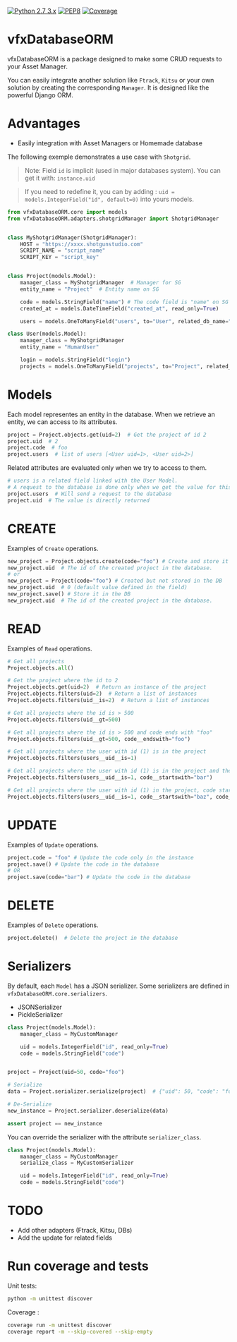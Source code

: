 [![Python 2.7 3.x](https://img.shields.io/badge/python-2.7%20%7C%203.x-blue.svg)](https://www.python.org/)
[![PEP8](https://img.shields.io/badge/code%20style-pep8-orange.svg)](https://www.python.org/dev/peps/pep-0008/)
[![Coverage](https://img.shields.io/badge/coverage-99%25-green)](#run-coverage-and-tests)
# vfxDatabaseORM

vfxDatabaseORM is a package designed to make some CRUD requests to your Asset Manager.

You can easily integrate another solution like `Ftrack`, `Kitsu` or your own solution by creating the corresponding `Manager`.
It is designed like the powerful Django ORM.

# Advantages
- Easily integration with Asset Managers or Homemade database


The following exemple demonstrates a use case with `Shotgrid`.
> Note: Field `id` is implicit (used in major databases system).
> You can get it with: `instance.uid`

> If you need to redefine it, you can by adding : `uid = models.IntegerField("id", default=0)` into yours models.

```python
from vfxDatabaseORM.core import models
from vfxDatabaseORM.adapters.shotgridManager import ShotgridManager


class MyShotgridManager(ShotgridManager):
    HOST = "https://xxxx.shotgunstudio.com"
    SCRIPT_NAME = "script_name"
    SCRIPT_KEY = "script_key"


class Project(models.Model):
    manager_class = MyShotgridManager  # Manager for SG
    entity_name = "Project"  # Entity name on SG

    code = models.StringField("name") # The code field is "name" on SG
    created_at = models.DateTimeField("created_at", read_only=True)

    users = models.OneToManyField("users", to="User", related_db_name="projects")

class User(models.Model):
    manager_class = MyShotgridManager
    entity_name = "HumanUser"

    login = models.StringField("login")
    projects = models.OneToManyField("projects", to="Project", related_db_name="users")
```

# Models
Each model representes an entity in the database. When we retrieve an entity, we can access to its attributes.

```python
project = Project.objects.get(uid=2)  # Get the project of id 2
project.uid  # 2
project.code  # foo
project.users  # list of users [<User uid=1>, <User uid=2>]
```

Related attributes are evaluated only when we try to access to them.

```python
# users is a related field linked with the User Model.
# A request to the database is done only when we get the value for this attribute
project.users  # Will send a request to the database
project.uid  # The value is directly returned
```
# CREATE

Examples of `Create` operations.

```python
new_project = Project.objects.create(code="foo") # Create and store it in the DB
new_project.uid  # The id of the created project in the database.
# or
new_project = Project(code="foo") # Created but not stored in the DB
new_project.uid  # 0 (default value defined in the field)
new_project.save() # Store it in the DB
new_project.uid  # The id of the created project in the database.
```

# READ

Examples of `Read` operations.

```python
# Get all projects
Project.objects.all()

# Get the project where the id to 2
Project.objects.get(uid=2)  # Return an instance of the project
Project.objects.filters(uid=2)  # Return a list of instances
Project.objects.filters(uid__is=2)  # Return a list of instances

# Get all projects where the id is > 500
Project.objects.filters(uid__gt=500)

# Get all projects where the id is > 500 and code ends with "foo"
Project.objects.filters(uid__gt=500, code__endswith="foo")

# Get all projects where the user with id (1) is in the project
Project.objects.filters(users__uid__is=1)

# Get all projects where the user with id (1) is in the project and the code of the project starts with "bar"
Project.objects.filters(users__uid__is=1, code__startswith="bar")

# Get all projects where the user with id (1) in the project, code starts with "baz", code ends with "foo" and id > to 500
Project.objects.filters(users__uid__is=1, code__startswith="baz", code__endswith="foo", uid__gt=500)
```

# UPDATE

Examples of `Update` operations.

```python
project.code = "foo" # Update the code only in the instance
project.save() # Update the code in the database
# OR
project.save(code="bar") # Update the code in the database
```

# DELETE

Examples of `Delete` operations.

```python
project.delete()  # Delete the project in the database
```

# Serializers

By default, each `Model` has a JSON serializer.
Some serializers are defined in `vfxDatabaseORM.core.serializers`.

- JSONSerializer
- PickleSerializer

```python
class Project(models.Model):
    manager_class = MyCustomManager

    uid = models.IntegerField("id", read_only=True)
    code = models.StringField("code")


project = Project(uid=50, code="foo")

# Serialize
data = Project.serializer.serialize(project)  # {"uid": 50, "code": "foo"}

# De-Serialize
new_instance = Project.serializer.deserialize(data)

assert project == new_instance
```

You can override the serializer with the attribute `serializer_class`.
```python
class Project(models.Model):
    manager_class = MyCustomManager
    serialize_class = MyCustomSerializer

    uid = models.IntegerField("id", read_only=True)
    code = models.StringField("code")
```

# TODO
- Add other adapters (Ftrack, Kitsu, DBs)
- Add the update for related fields

# Run coverage and tests
Unit tests:
```bash
python -m unittest discover
```

Coverage :
```bash
coverage run -m unittest discover
coverage report -m --skip-covered --skip-empty
```
